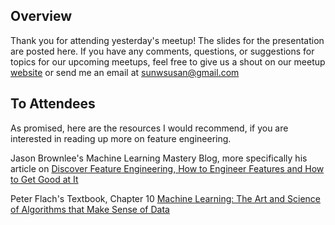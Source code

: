 ## Overview
Thank you for attending yesterday's meetup!  The slides for the presentation are posted here.  If you have any comments, questions, or suggestions for topics for our upcoming meetups, feel free to give us a shout on our meetup [website](https://www.meetup.com/NYC-Data-Science-Study-Group/) or send me an email at sunwsusan@gmail.com

## To Attendees

As promised, here are the resources I would recommend, if you are interested in reading up more on feature engineering.

Jason Brownlee's Machine Learning Mastery Blog, more specifically his article on [Discover Feature Engineering, How to Engineer Features and How to Get Good at It](http://machinelearningmastery.com/discover-feature-engineering-how-to-engineer-features-and-how-to-get-good-at-it/)

Peter Flach's Textbook, Chapter 10	[Machine Learning: The Art and Science of Algorithms that Make Sense of Data](http://www.amazon.com/Machine-Learning-Science-Algorithms-Sense/dp/1107422221)